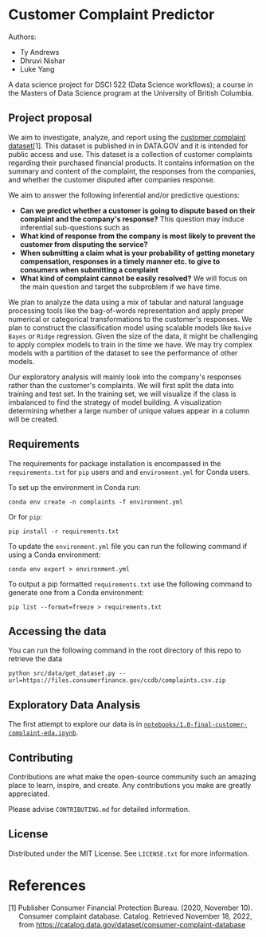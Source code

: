 # Customer Complaint Predictor

Authors:  
- Ty Andrews  
- Dhruvi Nishar  
- Luke Yang  

A data science project for DSCI 522 (Data Science workflows); a
course in the Masters of Data Science program at the University of
British Columbia.

## Project proposal

We aim to investigate, analyze, and report using the [customer complaint dataset](#References)[1]. This dataset is published in in DATA.GOV and it is intended for public access and use. This dataset is a collection of customer complaints regarding their purchased financial products. It contains information on the summary and content of the complaint, the responses from the companies, and whether the customer disputed after companies response.

We aim to answer the following inferential and/or predictive questions: 
- **Can we predict whether a customer is going to dispute based on their complaint and the company's response?** This question may induce inferential sub-questions such as
- **What kind of response from the company is most likely to prevent the customer from disputing the service?**
- **When submitting a claim what is your probability of getting monetary compensation, responses in a timely manner etc. to give to consumers when submitting a complaint**
- **What kind of complaint cannot be easily resolved?** We will focus on the main question and target the subproblem if we have time.

We plan to analyze the data using a mix of tabular and natural language processing tools like the bag-of-words representation and apply proper numerical or categorical transformations to the customer's responses. We plan to construct the classification model using scalable models like `Naive Bayes` or `Ridge` regression. Given the size of the data, it might be challenging to apply complex models to train in the time we have. We may try complex models with a partition of the dataset to see the performance of other models.

Our exploratory analysis will mainly look into the company's responses rather than the customer's complaints. We will first split the data into training and test set. In the training set, we will visualize if the class is imbalanced to find the strategy of model building. A visualization determining whether a large number of unique values appear in a column will be created. 

## Requirements

The requirements for package installation is encompassed in the `requirements.txt` for `pip` users and and `environment.yml` for Conda users.

To set up the environment in Conda run:
```
conda env create -n complaints -f environment.yml
```

Or for `pip`:  
```
pip install -r requirements.txt
```

To update the `environment.yml` file you can run the following command if using a Conda environment:
```
conda env export > environment.yml
```

To output a pip formatted `requirements.txt` use the following command to generate one from a Conda environment:

```
pip list --format=freeze > requirements.txt
```

## Accessing the data

You can run the following command in the root directory of this repo to retrieve the data
```
python src/data/get_dataset.py --url=https://files.consumerfinance.gov/ccdb/complaints.csv.zip
```

## Exploratory Data Analysis

The first attempt to explore our data is in [`notebooks/1.0-final-customer-complaint-eda.ipynb`](./notebooks/1.0-final-customer-complaint-eda.ipynb).

## Contributing

Contributions are what make the open-source community such an amazing place to learn, inspire, and create. Any contributions you make are greatly appreciated.

Please advise `CONTRIBUTING.md` for detailed information.
## License

Distributed under the MIT License. See `LICENSE.txt` for more information.

# References

<div id="refs" class="references hanging-indent">

<div id="ref-Dua2019">

[1] Publisher Consumer Financial Protection Bureau. (2020, November 10). Consumer complaint database. Catalog. Retrieved November 18, 2022, from https://catalog.data.gov/dataset/consumer-complaint-database 


</div>

</div>